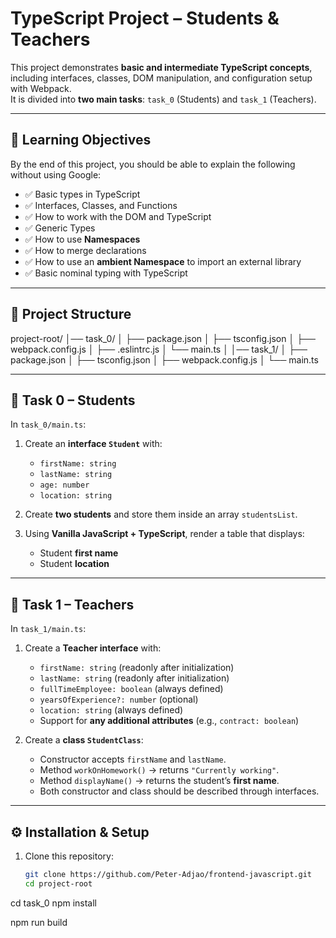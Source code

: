 #  TypeScript Project – Students & Teachers

This project demonstrates **basic and intermediate TypeScript concepts**, including interfaces, classes, DOM manipulation, and configuration setup with Webpack.  
It is divided into **two main tasks**: `task_0` (Students) and `task_1` (Teachers).

---

## 🚀 Learning Objectives

By the end of this project, you should be able to explain the following without using Google:

- ✅ Basic types in TypeScript  
- ✅ Interfaces, Classes, and Functions  
- ✅ How to work with the DOM and TypeScript  
- ✅ Generic Types  
- ✅ How to use **Namespaces**  
- ✅ How to merge declarations  
- ✅ How to use an **ambient Namespace** to import an external library  
- ✅ Basic nominal typing with TypeScript  

---

## 📂 Project Structure
project-root/
│── task_0/
│ ├── package.json
│ ├── tsconfig.json
│ ├── webpack.config.js
│ ├── .eslintrc.js
│ └── main.ts
│
│── task_1/
│ ├── package.json
│ ├── tsconfig.json
│ ├── webpack.config.js
│ └── main.ts


---

## 📝 Task 0 – Students

In `task_0/main.ts`:

1. Create an **interface `Student`** with:
   - `firstName: string`
   - `lastName: string`
   - `age: number`
   - `location: string`

2. Create **two students** and store them inside an array `studentsList`.

3. Using **Vanilla JavaScript + TypeScript**, render a table that displays:
   - Student **first name**
   - Student **location**

---

## 📝 Task 1 – Teachers

In `task_1/main.ts`:

1. Create a **Teacher interface** with:
   - `firstName: string` (readonly after initialization)  
   - `lastName: string` (readonly after initialization)  
   - `fullTimeEmployee: boolean` (always defined)  
   - `yearsOfExperience?: number` (optional)  
   - `location: string` (always defined)  
   - Support for **any additional attributes** (e.g., `contract: boolean`)

2. Create a **class `StudentClass`**:
   - Constructor accepts `firstName` and `lastName`.  
   - Method `workOnHomework()` → returns `"Currently working"`.  
   - Method `displayName()` → returns the student’s **first name**.  
   - Both constructor and class should be described through interfaces.

---

## ⚙️ Installation & Setup

1. Clone this repository:
   ```bash
   git clone https://github.com/Peter-Adjao/frontend-javascript.git
   cd project-root

cd task_0
npm install

npm run build




